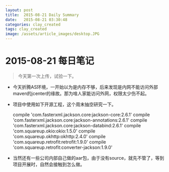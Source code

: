 ```yaml
---
layout: post
title:  2015-08-21 Daily Summary
date:   2015-08-21 03:30:48
categories: clay_created
tags: clay_created
image: /assets/article_images/desktop.JPG
---
```

# 2015-08-21 每日笔记
> 今天第一次上传，试验一下。

- 今天折腾AS环境，一开始以为是内存不够，后来发现是内网不能访问外部maven的jcenter的缘故。那为啥人家能访问外网，权限太少伤不起。


- 项目中使用如下开源工程，这个周末抽空研究一下。


    compile 'com.fasterxml.jackson.core:jackson-core:2.6.1'
    compile 'com.fasterxml.jackson.core:jackson-annotations:2.6.1'
    compile 'com.fasterxml.jackson.core:jackson-databind:2.6.1'
    compile 'com.squareup.okio:okio:1.5.0'
    compile 'com.squareup.okhttp:okhttp:2.4.0'
    compile 'com.squareup.retrofit:retrofit:1.9.0'
    compile 'com.squareup.retrofit:converter-jackson:1.9.0'


- 当然还有一些公司内部自己做的aar包，由于没有source，就先不管了，等到项目开展时，自然会接触到怎么做。

